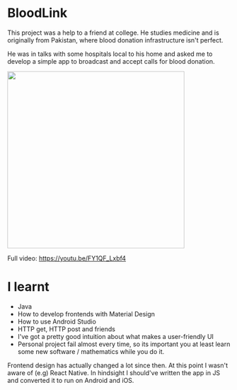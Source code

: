 # BloodLink

This project was a help to a friend at college. He studies medicine and is originally from Pakistan, where blood donation infrastructure isn't perfect. 

He was in talks with some hospitals local to his home and asked me to develop a simple app to broadcast and accept calls for blood donation.

<img src=bloodlinkV3-0015-ANIMATION.gif width="400" height="400">


Full video: https://youtu.be/FY1QF_Lxbf4

# I learnt

* Java
* How to develop frontends with Material Design
* How to use Android Studio
* HTTP get, HTTP post and friends
* I've got a pretty good intuition about what makes a user-friendly UI
* Personal project fail almost every time, so its important you at least learn some new software / mathematics while you do it.

Frontend design has actually changed a lot since then. At this point I wasn't aware of (e.g) React Native. In hindsight I should've written the app in JS and converted it to run on Android and iOS. 
